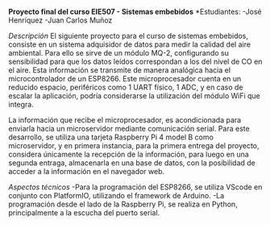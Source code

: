 **Proyecto final del curso EIE507 - Sistemas embebidos**
*Estudiantes: 
-José Henríquez 
-Juan Carlos Muñoz

*Descripción*
El siguiente proyecto para el curso de sistemas embebidos, consiste en un sistema adquisidor de datos para medir la calidad del aire ambiental. Para ello se sirve de un módulo MQ-2, configurando su sensibilidad para que los datos leídos correspondan a los del nivel de CO en el aire. Esta información se transmite de manera analógica hacia el microcontrolador de un ESP8266. Este microprocesador cuenta en un reducido espacio, periféricos como 1 UART físico, 1 ADC, y en caso de escalar la aplicación, podría considerarse la utilización del módulo WiFi que integra.

La información que recibe el microprocesador, es acondicionada para enviarla hacia un microservidor mediante comunicación serial. Para este desarrollo, se utiliza una tarjeta Raspberry Pi 4 model B como microservidor, y en primera instancia, para la primera entrega del proyecto, considera únicamente la recepción de la información, para luego en una segunda entraga, almacenarla en una base de datos, con la posibilidad de acceder a la información en el navegador web.

*Aspectos técnicos*
-Para la programación del ESP8266, se utiliza VScode en conjunto con PlatformIO, utilizando el framework de Arduino.
-La programación desde el lado de la Raspberry Pi, se realiza en Python, principalmente a la escucha del puerto serial.